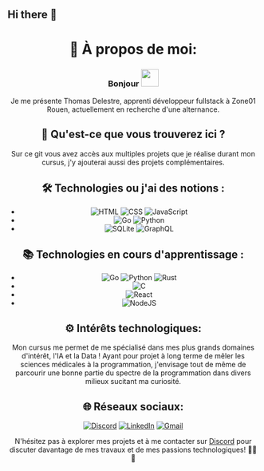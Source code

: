 ## Hi there 👋

<div align="center">

# 💫 À propos de moi:
### Bonjour <img src="https://media.giphy.com/media/hvRJCLFzcasrR4ia7z/giphy.gif" width="35"></h1>
Je me présente Thomas Delestre, apprenti développeur fullstack à Zone01 Rouen, actuellement en recherche d'une alternance.

## 🚀 Qu'est-ce que vous trouverez ici ?
Sur ce git vous avez accès aux multiples projets que je réalise durant mon cursus, j'y ajouterai aussi des projets complémentaires.

## 🛠️ Technologies ou j'ai des notions :
- ![HTML](https://img.shields.io/badge/html-4D7C8A?logo=html5&logoColor=yellow&style=for-the-badge)
 ![CSS](https://img.shields.io/badge/css-1572B6?logo=css3&logoColor=yellow&style=for-the-badge)
 ![JavaScript](https://img.shields.io/badge/javascript-323330?logo=javascript&logoColor=yellow&style=for-the-badge) 
- ![Go](https://img.shields.io/badge/go-00ADD8?logo=go&logoColor=yellow&style=for-the-badge) ![Python](https://img.shields.io/badge/python-3776AB?logo=python&logoColor=yellow&style=for-the-badge)
- ![SQLite](https://img.shields.io/badge/sqlite-003B57?logo=sqlite&logoColor=yellow&style=for-the-badge)
   ![GraphQL](https://img.shields.io/badge/graphql-E10098?logo=graphql&logoColor=yellow&style=for-the-badge)


## 📚 Technologies en cours d'apprentissage :
- ![Go](https://img.shields.io/badge/go-00ADD8?style=for-the-badge&logo=go&logoColor=white) ![Python](https://img.shields.io/badge/python-3776AB?logo=python&logoColor=yellow&style=for-the-badge) ![Rust](https://img.shields.io/badge/rust-000000?logo=rust&logoColor=yellow&style=for-the-badge)
- ![C](https://img.shields.io/badge/c-16007a?logo=c&logoColor=yellow&style=for-the-badge)
- ![React](https://img.shields.io/badge/react-023618?logo=react&logoColor=yellow&style=for-the-badge)
- ![NodeJS](https://img.shields.io/badge/node.js-381820?logo=node.js&logoColor=yellow&style=for-the-badge)


## ⚙️ Intérêts technologiques:
Mon cursus me permet de me spécialisé dans mes plus grands domaines d'intérêt, l'IA et la Data ! Ayant pour projet à long terme de mêler les sciences médicales à la programmation,
j'envisage tout de même de parcourir une bonne partie du spectre de la programmation dans divers milieux sucitant ma curiosité.


## 🌐 Réseaux sociaux:
[![Discord](https://img.shields.io/badge/Discord-%237289DA.svg?logo=discord&logoColor=white)](discord://discordapp.com/users/372828593727995914)
[![LinkedIn](https://img.shields.io/badge/LinkedIn-%230077B5.svg?logo=linkedin&logoColor=white)]([https://www.linkedin.com/in/nicolasduval/](https://www.linkedin.com/in/thomas-delestre-854822194/))
[![Gmail](https://img.shields.io/badge/Gmail-%23EA4335.svg?logo=gmail&logoColor=white)](mailto:thomas.delestre.pro@gmail.com)

N'hésitez pas à explorer mes projets et à me contacter sur [Discord](https://discordapp.com/users/372828593727995914) pour discuter davantage de mes travaux et de mes passions technologiques! 👨‍💻🚀

</div>
